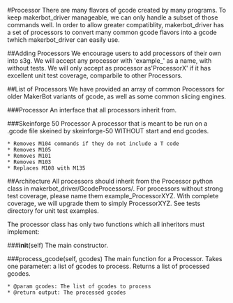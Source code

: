 #Processor
There are many flavors of gcode created by many programs.  To keep makerbot_driver manageable, we can only handle a subset of those commands well.  In order to allow greater compatiblity, makerbot_driver has a set of processors to convert many common gcode flavors into a gcode twhich makerbot_driver can easily use. 

##Adding Processors
We encourage users to add processors of their own into s3g.  We will accept any processor with 'example_' as a name, with without tests.  We will only accept as processor as'ProcessorX' if it has excellent unit test coverage, comparbile to other Processors.


##List of Processors
We have provided an array of common Processors for older MakerBot variants of gcode, as well as some common slicing engines.

###Processor
An interface that all processors inherit from.

###Skeinforge 50 Processor
A processor that is meant to be run on a .gcode file skeined by skeinforge-50 WITHOUT start and end gcodes.

    * Removes M104 commands if they do not include a T code
    * Removes M105
    * Removes M101
    * Removes M103
    * Replaces M108 with M135

##Architecture
All processors should inherit from the Processor python class in makerbot_driver/GcodeProcessors/.  For processors without strong test coverage, please name them example_ProcessorXYZ. With complete coverage, we will upgrade them to simply ProcessorXYZ.  See tests directory for unit test examples. 

The processor class has only two functions which all inheritors must implement:

###__init__(self)
The main constructor.

###process_gcode(self, gcodes)
The main function for a Processor.  Takes one parameter: a list of gcodes to process.
Returns a list of processed gcodes.

    * @param gcodes: The list of gcodes to process
    * @return output: The processed gcodes
